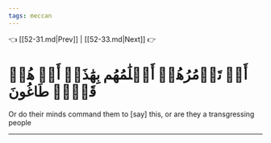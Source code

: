 ```yaml
---
tags: meccan
---
```


👈 [[52-31.md|Prev]] | [[52-33.md|Next]] 👉

# أَمۡ تَأۡمُرُهُمۡ أَحۡلَٰمُهُم بِهَٰذَآۚ أَمۡ هُمۡ قَوۡمٞ طَاغُونَ

Or do their minds command them to [say] this, or are they a transgressing people

---

